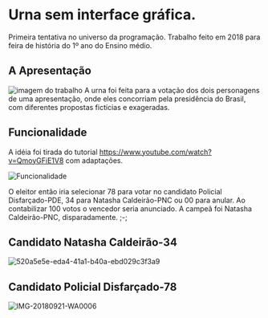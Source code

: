 # Urna sem interface gráfica.
  Primeira tentativa no universo da programação. Trabalho feito em 2018 para  feira de história do 1º ano do Ensino médio.
 
    
## A Apresentação
![imagem do trabalho](https://user-images.githubusercontent.com/60450622/93269162-db95e900-f784-11ea-8dbb-d5c7a9131017.jpg)
A urna foi feita para a votação dos dois personagens de uma apresentação, onde eles concorriam pela presidência do Brasil, com diferentes propostas fictícias e exageradas.

## Funcionalidade
  A idéia foi tirada do tutorial https://www.youtube.com/watch?v=QmoyGFiE1V8 com adaptações.
  
  ![Funcionalidade](https://user-images.githubusercontent.com/60450622/93270314-40ead980-f787-11ea-8e47-4c69dff894dc.PNG)
  
  O eleitor então iria selecionar 78 para votar no candidato Policial Disfarçado-PDE, 34 para Natasha Caldeirão-PNC ou 00 para anular. Ao contabilizar 100 votos o vencedor seria anunciado. A campeã foi Natasha Caldeirão-PNC, disparadamente. ;-;
   
## Candidato Natasha Caldeirão-34
![520a5e5e-eda4-41a1-b40a-ebd029c3f3a9](https://user-images.githubusercontent.com/60450622/93269855-3c71f100-f786-11ea-9e01-10be04ccf2a6.jpg)

## Candidato Policial Disfarçado-78
![IMG-20180921-WA0006](https://user-images.githubusercontent.com/60450622/93269692-e2712b80-f785-11ea-93ef-fe343f358c99.jpg)
 
